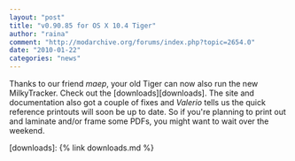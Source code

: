 ```yaml
---
layout: "post"
title: "v0.90.85 for OS X 10.4 Tiger"
author: "raina"
comment: "http://modarchive.org/forums/index.php?topic=2654.0"
date: "2010-01-22"
categories: "news"
---
```


Thanks to our friend *maep*, your old Tiger can now also run the new MilkyTracker. Check out the [downloads][downloads]. The site and documentation also got a couple of fixes and *Valerio* tells us the quick reference printouts will soon be up to date. So if you're planning to print out and laminate and/or frame some PDFs, you might want to wait over the weekend.

[downloads]: {% link downloads.md %}
